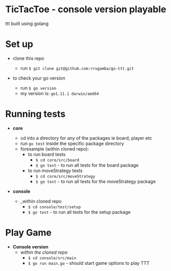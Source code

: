 # TicTacToe - console version playable
ttt built using golang

# Set up
- clone this repo
  - run `$ git clone git@github.com:rrugamba/go-ttt.git`

- to check your go version
  - run `$ go version`
  - my version is: `go1.11.1 darwin/amd64`

# Running tests
- **core** 
   - cd into a directory for any of the packages ie board, player etc
   - run `go test` inside the specific package directory
   - forexample (within cloned repo):
     - to run board tests 
        - `$ cd core/src/board`
        - `$ go test` - to run all tests for the board package
     - to run moveStrategy tests
        - `$ cd core/src/moveStrategy`
        - `$ go test` - to run all tests for the moveStrategy package

- **console**
  - _within cloned repo
    - `$ cd console/test/setup`
    - `$ go test` - to run all tests for the setup package
  

# Play Game
  - **Console version**
    -  _within the cloned repo_
        - `$ cd console/src/main`
        - `$ go run main.go` - should start game options to play TTT
  
